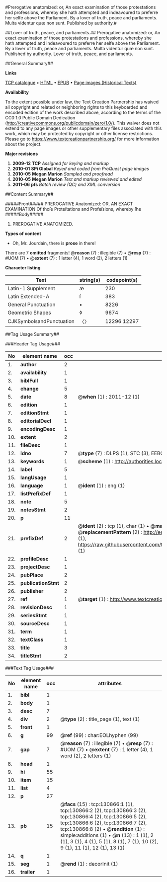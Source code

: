 #Prerogative anatomized: or, An exact examination of those protestations and professions, whereby she hath attempted and indeavoured to preferre her selfe above the Parliament. By a lover of truth, peace and parliaments. Multa videntur quæ non sunt. Published by authority.#

##Lover of truth, peace, and parliaments.##
Prerogative anatomized: or, An exact examination of those protestations and professions, whereby she hath attempted and indeavoured to preferre her selfe above the Parliament. By a lover of truth, peace and parliaments. Multa videntur quæ non sunt. Published by authority.
Lover of truth, peace, and parliaments.

##General Summary##

**Links**

[TCP catalogue](http://www.ota.ox.ac.uk/tcp/)  • 
[HTML](http://tei.it.ox.ac.uk/tcp/Texts-HTML/free/A90/A90938.html)  • 
[EPUB](http://tei.it.ox.ac.uk/tcp/Texts-EPUB/free/A90/A90938.epub) • 
[Page images (Historical Texts)](https://historicaltexts.jisc.ac.uk/eebo-99872201e)

**Availability**

To the extent possible under law, the Text Creation Partnership has waived all copyright and related or neighboring rights to this keyboarded and encoded edition of the work described above, according to the terms of the CC0 1.0 Public Domain Dedication (http://creativecommons.org/publicdomain/zero/1.0/). This waiver does not extend to any page images or other supplementary files associated with this work, which may be protected by copyright or other license restrictions. Please go to https://www.textcreationpartnership.org/ for more information about the project.

**Major revisions**

1. __2009-12__ __TCP__ *Assigned for keying and markup*
1. __2010-01__ __SPi Global__ *Keyed and coded from ProQuest page images*
1. __2010-05__ __Megan Marion__ *Sampled and proofread*
1. __2010-05__ __Megan Marion__ *Text and markup reviewed and edited*
1. __2011-06__ __pfs__ *Batch review (QC) and XML conversion*

##Content Summary##

#####Front#####
PREROGATIVE Anatomized: OR, AN EXACT EXAMINATION Of thoſe Proteſtations and Profeſsions, whereby ſhe
#####Body#####

1. PREROGATIVE ANATOMIZED.

**Types of content**

  * Oh, Mr. Jourdain, there is **prose** in there!

There are 7 **omitted** fragments! 
 @__reason__ (7) : illegible (7)  •  @__resp__ (7) : #UOM (7)  •  @__extent__ (7) : 1 letter (4), 1 word (2), 2 letters (1)

**Character listing**


|Text|string(s)|codepoint(s)|
|---|---|---|
|Latin-1 Supplement|æ|230|
|Latin Extended-A|ſ|383|
|General Punctuation|•|8226|
|Geometric Shapes|◊|9674|
|CJKSymbolsandPunctuation|〈〉|12296 12297|

##Tag Usage Summary##

###Header Tag Usage###

|No|element name|occ|attributes|
|---|---|---|---|
|1.|__author__|2||
|2.|__availability__|1||
|3.|__biblFull__|1||
|4.|__change__|5||
|5.|__date__|8| @__when__ (1) : 2011-12 (1)|
|6.|__edition__|1||
|7.|__editionStmt__|1||
|8.|__editorialDecl__|1||
|9.|__encodingDesc__|1||
|10.|__extent__|2||
|11.|__fileDesc__|1||
|12.|__idno__|7| @__type__ (7) : DLPS (1), STC (3), EEBO-CITATION (1), PROQUEST (1), VID (1)|
|13.|__keywords__|1| @__scheme__ (1) : http://authorities.loc.gov/ (1)|
|14.|__label__|5||
|15.|__langUsage__|1||
|16.|__language__|1| @__ident__ (1) : eng (1)|
|17.|__listPrefixDef__|1||
|18.|__note__|5||
|19.|__notesStmt__|2||
|20.|__p__|11||
|21.|__prefixDef__|2| @__ident__ (2) : tcp (1), char (1)  •  @__matchPattern__ (2) : ([0-9\-]+):([0-9IVX]+) (1), (.+) (1)  •  @__replacementPattern__ (2) : http://eebo.chadwyck.com/downloadtiff?vid=$1&page=$2 (1), https://raw.githubusercontent.com/textcreationpartnership/Texts/master/tcpchars.xml#$1 (1)|
|22.|__profileDesc__|1||
|23.|__projectDesc__|1||
|24.|__pubPlace__|2||
|25.|__publicationStmt__|2||
|26.|__publisher__|2||
|27.|__ref__|1| @__target__ (1) : http://www.textcreationpartnership.org/docs/. (1)|
|28.|__revisionDesc__|1||
|29.|__seriesStmt__|1||
|30.|__sourceDesc__|1||
|31.|__term__|1||
|32.|__textClass__|1||
|33.|__title__|3||
|34.|__titleStmt__|2||


###Text Tag Usage###

|No|element name|occ|attributes|
|---|---|---|---|
|1.|__bibl__|1||
|2.|__body__|1||
|3.|__desc__|7||
|4.|__div__|2| @__type__ (2) : title_page (1), text (1)|
|5.|__front__|1||
|6.|__g__|99| @__ref__ (99) : char:EOLhyphen (99)|
|7.|__gap__|7| @__reason__ (7) : illegible (7)  •  @__resp__ (7) : #UOM (7)  •  @__extent__ (7) : 1 letter (4), 1 word (2), 2 letters (1)|
|8.|__head__|1||
|9.|__hi__|55||
|10.|__item__|15||
|11.|__list__|4||
|12.|__p__|27||
|13.|__pb__|15| @__facs__ (15) : tcp:130866:1 (1), tcp:130866:2 (2), tcp:130866:3 (2), tcp:130866:4 (2), tcp:130866:5 (2), tcp:130866:6 (2), tcp:130866:7 (2), tcp:130866:8 (2)  •  @__rendition__ (1) : simple:additions (1)  •  @__n__ (13) : 1 (1), 2 (1), 3 (1), 4 (1), 5 (1), 8 (1), 7 (1), 10 (2), 9 (1), 11 (1), 12 (1), 13 (1)|
|14.|__q__|1||
|15.|__seg__|1| @__rend__ (1) : decorInit (1)|
|16.|__trailer__|1||
